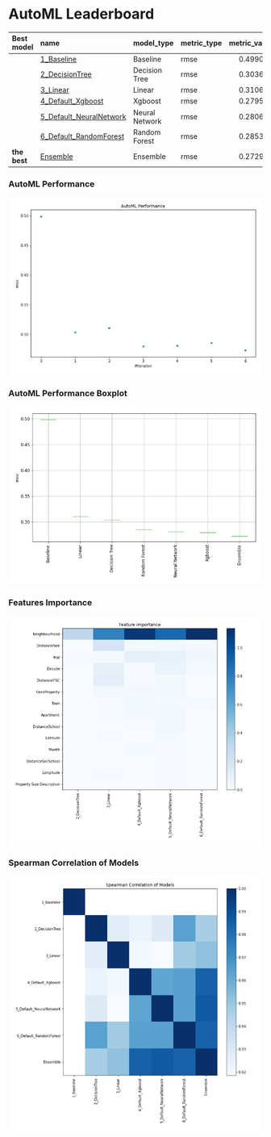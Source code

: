 # AutoML Leaderboard

| Best model   | name                                                         | model_type     | metric_type   |   metric_value |   train_time |
|:-------------|:-------------------------------------------------------------|:---------------|:--------------|---------------:|-------------:|
|              | [1_Baseline](1_Baseline/README.md)                           | Baseline       | rmse          |       0.499033 |         0.65 |
|              | [2_DecisionTree](2_DecisionTree/README.md)                   | Decision Tree  | rmse          |       0.303642 |        21.02 |
|              | [3_Linear](3_Linear/README.md)                               | Linear         | rmse          |       0.310601 |         5.01 |
|              | [4_Default_Xgboost](4_Default_Xgboost/README.md)             | Xgboost        | rmse          |       0.279575 |         7.32 |
|              | [5_Default_NeuralNetwork](5_Default_NeuralNetwork/README.md) | Neural Network | rmse          |       0.280665 |         2.42 |
|              | [6_Default_RandomForest](6_Default_RandomForest/README.md)   | Random Forest  | rmse          |       0.285363 |         7.78 |
| **the best** | [Ensemble](Ensemble/README.md)                               | Ensemble       | rmse          |       0.272922 |         0.7  |

### AutoML Performance
![AutoML Performance](ldb_performance.png)

### AutoML Performance Boxplot
![AutoML Performance Boxplot](ldb_performance_boxplot.png)

### Features Importance
![features importance across models](features_heatmap.png)



### Spearman Correlation of Models
![models spearman correlation](correlation_heatmap.png)

